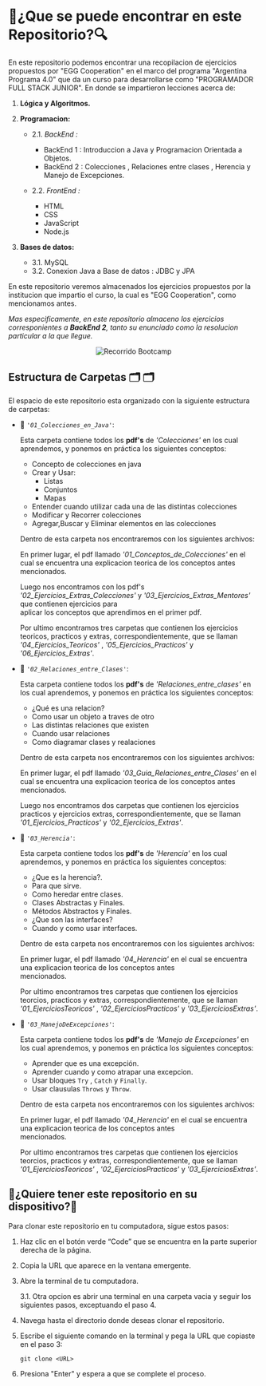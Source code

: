 # 🔎¿Que se puede encontrar en este Repositorio?🔍  

En este repositorio podemos encontrar una recopilacion de ejercicios propuestos por "EGG Cooperation" en el marco del programa "Argentina Programa 4.0" que  da un curso para desarrollarse como "PROGRAMADOR FULL STACK JUNIOR". En donde se impartieron lecciones acerca de:

1. **Lógica y Algoritmos.**

2. **Programacion:**
   + 2.1. *BackEnd :*
        + BackEnd 1 : Introduccion a Java y Programacion Orientada a Objetos.
        + BackEnd 2 : Colecciones , Relaciones entre clases , Herencia y Manejo de Excepciones.
       
   + 2.2. *FrontEnd :*
        + HTML
        + CSS
        + JavaScript
        + Node.js
      
3. **Bases de datos:**
    + 3.1. MySQL
    + 3.2. Conexion Java a Base de datos : JDBC y JPA

En este repositorio veremos almacenados los ejercicios propuestos por la institucion que impartio el curso, la cual es "EGG Cooperation", como mencionamos antes.

*Mas especificamente, en este repositorio almaceno los ejercicios corresponientes a **BackEnd 2**, tanto su enunciado como la resolucion particular a la que llegue.*

<p align="center">
  <img src="https://i.postimg.cc/BnnPs8j1/Argentina-Programa-4-0-Back-End2.png" alt = "Recorrido Bootcamp" />
</p>

## Estructura de Carpetas 🗂 🗂

El espacio de este repositorio esta organizado con la siguiente estructura de carpetas:

+ 📂 *`'01_Colecciones_en_Java'`*:
    
    Esta carpeta contiene todos los **pdf's** de *'Colecciones'* en los cual aprendemos, y ponemos en práctica los siguientes conceptos:

    + Concepto de colecciones en java
    + Crear y Usar:
      - Listas
      - Conjuntos
      - Mapas
    + Entender cuando utilizar cada una de las distintas colecciones
    + Modificar y Recorrer colecciones
    + Agregar,Buscar y Eliminar elementos en las colecciones

    Dentro de esta carpeta nos encontraremos con los siguientes archivos:
    
    En primer lugar, el pdf llamado *'01_Conceptos_de_Colecciones'* en el cual se encuentra una explicacion teorica de los conceptos antes          
    mencionados.
    
    Luego nos encontramos con los pdf's *'02_Ejercicios_Extras_Colecciones'* y *'03_Ejercicios_Extras_Mentores'* que contienen ejercicios para    
    aplicar los conceptos que aprendimos en el primer pdf.

    Por ultimo encontramos tres carpetas que contienen los ejercicios teoricos, practicos y extras, correspondientemente, que se llaman       *'04_Ejercicios_Teoricos'* , *'05_Ejercicios_Practicos'* y *'06_Ejercicios_Extras'*.

+ 📂 *`'02_Relaciones_entre_Clases'`*: 

    Esta carpeta contiene todos los **pdf's** de *'Relaciones_entre_clases'* en los cual aprendemos, y ponemos en práctica los siguientes conceptos:

    + ¿Qué es una relacion?
    + Como usar un objeto a traves de otro
    + Las distintas relaciones que existen
    + Cuando usar relaciones
    + Como diagramar clases y realaciones

    Dentro de esta carpeta nos encontraremos con los siguientes archivos:
    
    En primer lugar, el pdf llamado *'03_Guia_Relaciones_entre_Clases'* en el cual se encuentra una explicacion teorica de los conceptos antes       
    mencionados.

    Luego nos encontramos dos carpetas que contienen los ejercicios practicos y ejercicios extras, correspondientemente, que se llaman 
    *'01_Ejercicios_Practicos'* y *'02_Ejercicios_Extras'*.

+ 📂 *`'03_Herencia'`*: 

    Esta carpeta contiene todos los **pdf's** de *'Herencia'* en los cual aprendemos, y ponemos en práctica los siguientes conceptos:

    + ¿Que es la herencia?.
    + Para que sirve.
    + Como heredar entre clases.
    + Clases Abstractas y Finales.
    + Métodos Abstractos y Finales.
    + ¿Que son las interfaces?
    + Cuando y como usar interfaces.

    Dentro de esta carpeta nos encontraremos con los siguientes archivos:
    
    En primer lugar, el pdf llamado *'04_Herencia'* en el cual se encuentra una explicacion teorica de los conceptos antes    
    mencionados.

    Por ultimo encontramos tres carpetas que contienen los ejercicios teorcios, practicos y extras, correspondientemente, que se llaman 
    *'01_EjerciciosTeoricos'* , *'02_EjerciciosPracticos'* y *'03_EjerciciosExtras'*.

+ 📂 *`'03_ManejoDeExcepciones'`*: 

    Esta carpeta contiene todos los **pdf's** de *'Manejo de Excepciones'* en los cual aprendemos, y ponemos en práctica los siguientes conceptos:

    + Aprender que es una excepción.
    + Aprender cuando y como atrapar una excepcion.
    + Usar bloques `Try` , `Catch` y `Finally`.
    + Usar clausulas `Throws` y `Throw`.

    Dentro de esta carpeta nos encontraremos con los siguientes archivos:
    
    En primer lugar, el pdf llamado *'04_Herencia'* en el cual se encuentra una explicacion teorica de los conceptos antes    
    mencionados.

    Por ultimo encontramos tres carpetas que contienen los ejercicios teorcios, practicos y extras, correspondientemente, que se llaman 
    *'01_EjerciciosTeoricos'* , *'02_EjerciciosPracticos'* y *'03_EjerciciosExtras'*.

## 📝¿Quiere tener este repositorio en su dispositivo?📝

Para clonar este repositorio en tu computadora, sigue estos pasos:

1. Haz clic en el botón verde “Code” que se encuentra en la parte superior derecha de la página.

2. Copia la URL que aparece en la ventana emergente.

3. Abre la terminal de tu computadora.
    
    3.1. Otra opcion es abrir una terminal en una carpeta vacia y  seguir los siguientes pasos, exceptuando el paso 4.

4. Navega hasta el directorio donde deseas clonar el repositorio.

5. Escribe el siguiente comando en la terminal y pega la URL que copiaste en el paso 3:

    `git clone <URL>`

6. Presiona "Enter" y espera a que se complete el proceso.
